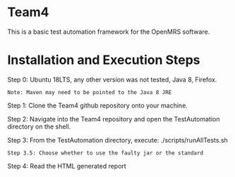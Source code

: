 # Team4
This is a basic test automation framework for the OpenMRS software. 



# Installation and Execution Steps
Step 0: Ubuntu 18LTS, any other version was not tested, Java 8, Firefox. 

    Note: Maven may need to be pointed to the Java 8 JRE

Step 1: Clone the Team4 github repository onto your machine.


Step 2: Navigate into the Team4 repository and open the TestAutomation directory on the shell.


Step 3: From the TestAutomation directory, execute: ./scripts/runAllTests.sh


    Step 3.5: Choose whether to use the faulty jar or the standard
    
    
Step 4: Read the HTML generated report
